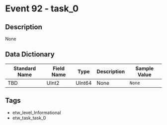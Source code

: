 # Event 92 - task_0

## Description
None

## Data Dictionary
|Standard Name|Field Name|Type|Description|Sample Value|
|---|---|---|---|---|
|TBD|UInt2|UInt64|None|`None`|

## Tags
* etw_level_Informational
* etw_task_task_0